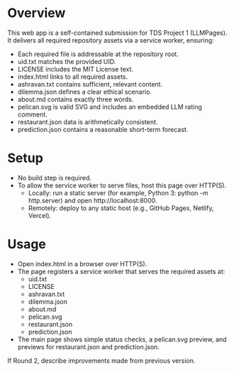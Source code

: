# Overview
This web app is a self-contained submission for TDS Project 1 (LLMPages). It delivers all required repository assets via a service worker, ensuring:
- Each required file is addressable at the repository root.
- uid.txt matches the provided UID.
- LICENSE includes the MIT License text.
- index.html links to all required assets.
- ashravan.txt contains sufficient, relevant content.
- dilemma.json defines a clear ethical scenario.
- about.md contains exactly three words.
- pelican.svg is valid SVG and includes an embedded LLM rating comment.
- restaurant.json data is arithmetically consistent.
- prediction.json contains a reasonable short-term forecast.

# Setup
- No build step is required.
- To allow the service worker to serve files, host this page over HTTP(S).
  - Locally: run a static server (for example, Python 3: python -m http.server) and open http://localhost:8000.
  - Remotely: deploy to any static host (e.g., GitHub Pages, Netlify, Vercel).

# Usage
- Open index.html in a browser over HTTP(S).
- The page registers a service worker that serves the required assets at:
  - uid.txt
  - LICENSE
  - ashravan.txt
  - dilemma.json
  - about.md
  - pelican.svg
  - restaurant.json
  - prediction.json
- The main page shows simple status checks, a pelican.svg preview, and previews for restaurant.json and prediction.json.

If Round 2, describe improvements made from previous version.